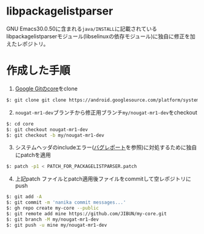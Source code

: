 # libpackagelistparser
GNU Emacs30.0.50に含まれる`java/INSTALL`に記載されているlibpackagelistparserモジュール(libselinuxの依存モジュール)に独自に修正を加えたレポジトリ。

# 作成した手順
1. [Google Gitのcore](https://android.googlesource.com/platform/system/core)をclone

```bash
$: git clone git clone https://android.googlesource.com/platform/system/core
```

2. `nougat-mr1-dev`ブランチから修正用ブランチ`my/nougat-mr1-dev`をcheckout

```bash
$: cd core
$: git checkout nougat-mr1-dev
$: git checkout -b my/nougat-mr1-dev
```

3. システムヘッダのincludeエラー([バグレポート](https://debbugs.gnu.org/cgi/bugreport.cgi?bug=66507#22)を参照)に対処するために独自にpatchを適用

```bash
$: patch -p1 < PATCH_FOR_PACKAGELISTPARSER.patch
```

4. 上記patch ファイルとpatch適用後ファイルをcommitして空レポジトリにpush

```bash
$: git add -A
$: git commit -m 'nanika commit messages...'
$: gh repo create my-core --public
$: git remote add mine https://github.com/JIBUN/my-core.git
$: git branch -M my/nougat-mr1-dev
$: git push -u mine my/nougat-mr1-dev
```
